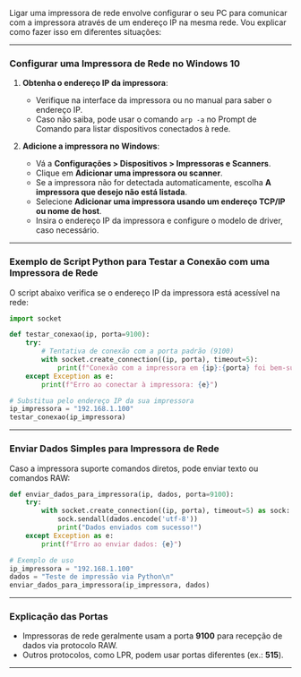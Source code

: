 Ligar uma impressora de rede envolve configurar o seu PC para comunicar com a impressora através de um endereço IP na mesma rede. Vou explicar como fazer isso em diferentes situações:

---

### **Configurar uma Impressora de Rede no Windows 10**
1. **Obtenha o endereço IP da impressora**:
   - Verifique na interface da impressora ou no manual para saber o endereço IP.
   - Caso não saiba, pode usar o comando `arp -a` no Prompt de Comando para listar dispositivos conectados à rede.

2. **Adicione a impressora no Windows**:
   - Vá a **Configurações > Dispositivos > Impressoras e Scanners**.
   - Clique em **Adicionar uma impressora ou scanner**.
   - Se a impressora não for detectada automaticamente, escolha **A impressora que desejo não está listada**.
   - Selecione **Adicionar uma impressora usando um endereço TCP/IP ou nome de host**.
   - Insira o endereço IP da impressora e configure o modelo de driver, caso necessário.

---

### **Exemplo de Script Python para Testar a Conexão com uma Impressora de Rede**
O script abaixo verifica se o endereço IP da impressora está acessível na rede:

```python
import socket

def testar_conexao(ip, porta=9100):
    try:
        # Tentativa de conexão com a porta padrão (9100)
        with socket.create_connection((ip, porta), timeout=5):
            print(f"Conexão com a impressora em {ip}:{porta} foi bem-sucedida!")
    except Exception as e:
        print(f"Erro ao conectar à impressora: {e}")

# Substitua pelo endereço IP da sua impressora
ip_impressora = "192.168.1.100"
testar_conexao(ip_impressora)
```

---

### **Enviar Dados Simples para Impressora de Rede**
Caso a impressora suporte comandos diretos, pode enviar texto ou comandos RAW:

```python
def enviar_dados_para_impressora(ip, dados, porta=9100):
    try:
        with socket.create_connection((ip, porta), timeout=5) as sock:
            sock.sendall(dados.encode('utf-8'))
            print("Dados enviados com sucesso!")
    except Exception as e:
        print(f"Erro ao enviar dados: {e}")

# Exemplo de uso
ip_impressora = "192.168.1.100"
dados = "Teste de impressão via Python\n"
enviar_dados_para_impressora(ip_impressora, dados)
```

---

### **Explicação das Portas**
- Impressoras de rede geralmente usam a porta **9100** para recepção de dados via protocolo RAW.
- Outros protocolos, como LPR, podem usar portas diferentes (ex.: **515**).

---
